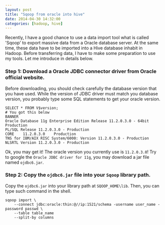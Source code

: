 ```yaml
---
layout: post
title: "Sqoop from oracle into hive"
date: 2014-04-30 14:32:00
categories: [hadoop, hive]
---
```


Recently, I have a good chance to use a data import tool what is called 'Sqoop' to export massive data from a Oracle database server.
At the same time, these data have to be imported into a Hive database inhabit in Hadoop. Before transferring data, I have to make some
preparation to use my tools. Let me introduce in details below.

### Step 1: Download a Oracle JDBC connector driver from Oracle official website.
Before downloading, you should check carefully the database version that you have used. While the version of JDBC driver must match 
you database version, you probably type some SQL statements to get your oracle version.

    SELECT * FROM V$version;
    # You got this below
    BANNER
    Oracle Database 11g Enterprise Edition Release 11.2.0.3.0 - 64bit Production
    PL/SQL Release 11.2.0.3.0 - Production
    CORE    11.2.0.3.0    Production
    TNS for IBM/AIX RISC System/6000: Version 11.2.0.3.0 - Production
    NLSRTL Version 11.2.0.3.0 - Production

Ok, you may get it! The oracle version you currently use is `11.2.0.3.0`! Try to google the `Oracle JDBC driver for 11g`, you may download a jar file named `ojdbc6.jar`.

### Step 2: Copy the `ojdbc6.jar` file into your `Sqoop` library path.
Copy the `ojdbc6.jar` into your library path at `SQOOP_HOME\lib`. Then, you can type such command in the shell.

    sqoop import \
        --connect jdbc:oracle:thin:@//ip:1521/schema -username user_name -password passwd \
        --table table_name
        --split-by columns


